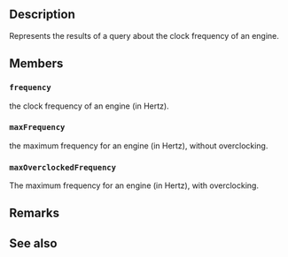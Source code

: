 ## Description

Represents the results of a query about the clock frequency of an engine.

## Members

### `frequency`

the clock frequency of an engine (in Hertz).

### `maxFrequency`

the maximum frequency for an engine (in Hertz), without overclocking.

### `maxOverclockedFrequency`

The maximum frequency for an engine (in Hertz), with overclocking.

## Remarks

## See also